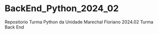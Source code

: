 # BackEnd_Python_2024_02
Repositorio Turma Python da Unidade Marechal Floriano 2024.02 Turma Back End
